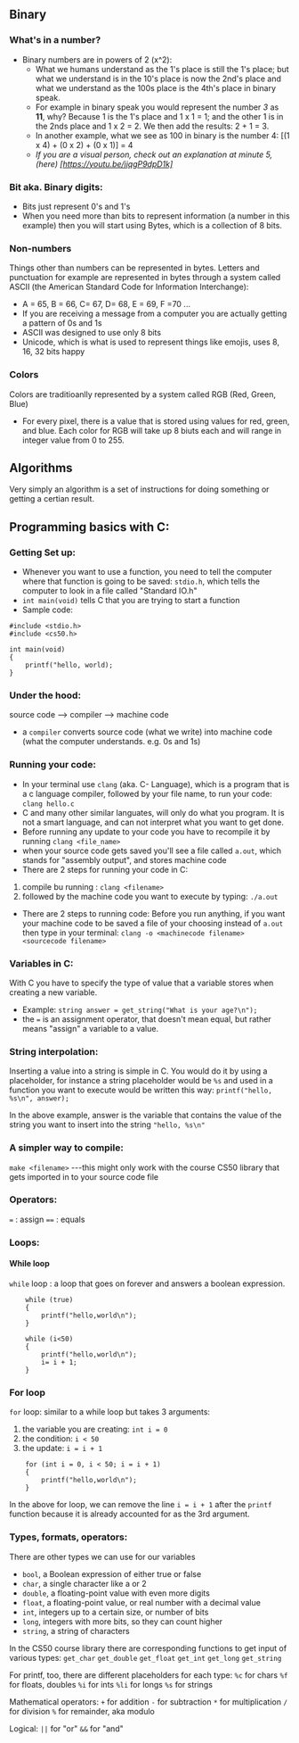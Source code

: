 ## Binary
### What's in a number?
* Binary numbers are in powers of 2 (x^2):
    * What we humans understand as the 1's place is still the 1's place; but what we understand is in the 10's place is now the 2nd's place and what we understand as the 100s place is the 4th's place in binary speak. 
    * For example in binary speak you would represent the number _3_ as __11__, why? Because 1 is the 1's place and 1 x 1 = 1; and the other 1 is in the 2nds place and 1 x 2 = 2. We then add the results: 2 + 1 = 3. 
    * In another example, what we see as 100 in binary is the number 4: [(1 x 4) + (0 x 2) + (0 x 1)] = 4
    * _If you are a visual person, check out an explanation at minute 5, (here) [https://youtu.be/jjqgP9dpD1k]_

### Bit aka. Binary digits:
* Bits just represent 0's and 1's
* When you need more than bits to represent information (a number in this example) then you will start using Bytes, which is a collection of 8 bits.

### Non-numbers
Things other than numbers can be represented in bytes. Letters and punctuation for example are represented in bytes through a system called ASCII (the American Standard Code for Information Interchange):
* A = 65, B = 66, C= 67, D= 68, E = 69, F =70 ...
* If you are receiving a message from a computer you are actually getting a pattern of 0s and 1s
* ASCII was designed to use only 8 bits
* Unicode, which is what is used to represent things like emojis, uses 8, 16, 32 bits happy

### Colors
Colors are traditioanlly represented by a system called RGB (Red, Green, Blue)
* For every pixel, there is a value that is stored using values for red, green, and blue. Each color for RGB will take up 8 biuts each and will range in integer value from 0 to 255.

## Algorithms
Very simply an algorithm is a set of instructions for doing something or getting a certian result.

## Programming basics with C:
### Getting Set up:
* Whenever you want to use a function, you need to tell the computer where that function is going to be saved: `stdio.h`, which tells the computer to look in a file called "Standard IO.h"
* `int main(void)` tells C that you are trying to start a function
* Sample code:
```
#include <stdio.h>
#include <cs50.h>

int main(void)
{
    printf("hello, world);
}
```
### Under the hood:
source code --> compiler --> machine code
* a `compiler` converts source code (what we write) into machine code (what the computer understands. e.g. 0s and 1s)

### Running your code:
* In your terminal use `clang` (aka. C- Language), which is a program that is a c language compiler, followed by your file name, to run your code:
`clang hello.c`
* C and many other similar languates, will only do what you program. It is not a smart language, and can not interpret what you want to get done. 
* Before running any update to your code you have to recompile it by running `clang <file_name>`
* when your source code gets saved you'll see a file called `a.out`, which stands for "assembly output", and stores machine code
* There are 2 steps for running your code in C:
1. compile bu running : `clang <filename>` 
2. followed by the machine code you want to execute by typing: `./a.out`
* There are 2 steps to running code: Before you run anything, if you want your machine code to be saved a file of your choosing instead of `a.out` then type in your terminal: `clang -o <machinecode filename> <sourcecode filename>`

### Variables in C:
With C you have to specify the type of value that a variable stores when creating a new variable. 
* Example:
`string answer = get_string("What is your age?\n");`
* the `=` is an assignment operator, that doesn't mean equal, but rather means "assign" a variable to a value.

### String interpolation:
 Inserting a value into a string is simple in C. You would do it by using a placeholder, for instance a string placeholder would be `%s` and used in a function you want to execute would be written this way:
 `printf("hello, %s\n", answer);`

 In the above example, answer is the variable that contains the value of the string you want to insert into the string `"hello, %s\n"`

 ### A simpler way to compile:
 `make <filename>` ---this might only work with the course CS50 library that gets imported in to your source code file

### Operators:
 `=`  : assign
 `==` : equals

 ### Loops:
 #### While loop
  `while` loop : a loop that goes on forever and answers a boolean expression.
```   
    while (true)
    {
        printf("hello,world\n");
    }
```

```   
    while (i<50)
    {
        printf("hello,world\n");
        i= i + 1; 
    }
```

### For loop
`for` loop: similar to a while loop but takes 3 arguments:
1. the variable you are creating: `int i = 0`
2. the condition: `i < 50`
3. the update: `i = i + 1`

```
    for (int i = 0, i < 50; i = i + 1)
    {
        printf("hello,world\n");
    }
```

In the above for loop, we can remove the line `i = i + 1` after the `printf` function because it is already accounted for as the 3rd argument.

### Types, formats, operators:
There are other types we can use for our variables
* `bool`, a Boolean expression of either true or false
* `char`, a single character like a or 2
* `double`, a floating-point value with even more digits
* `float`, a floating-point value, or real number with a decimal value
* `int`, integers up to a certain size, or number of bits
* `long`, integers with more bits, so they can count higher
* `string`, a string of characters

In the CS50 course library there are corresponding functions to get input of various types:
`get_char`
`get_double`
`get_float`
`get_int`
`get_long`
`get_string`

For printf, too, there are different placeholders for each type:
`%c` for chars
`%f` for floats, doubles
`%i` for ints
`%li` for longs
`%s` for strings

Mathematical operators:
`+` for addition
`-` for subtraction
`*` for multiplication
`/` for division
`%` for remainder, aka modulo

Logical:
`||` for "or"
`&&` for "and"